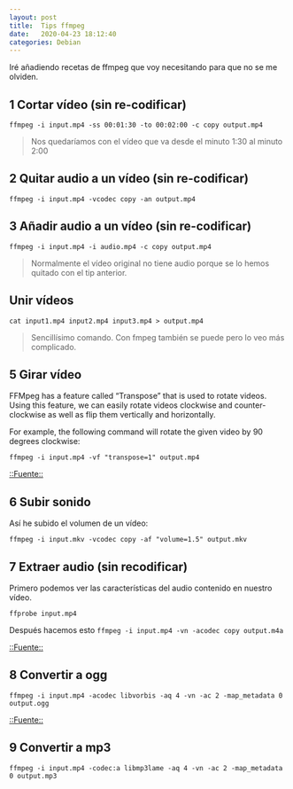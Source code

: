 ```yaml
---
layout: post
title:  Tips ffmpeg
date:   2020-04-23 18:12:40
categories: Debian
---
```

Iré añadiendo recetas de ffmpeg que voy necesitando para que no se me olviden.

## 1 Cortar vídeo (sin re-codificar)
`ffmpeg -i input.mp4 -ss 00:01:30 -to 00:02:00 -c copy output.mp4`
> Nos quedaríamos con el vídeo que va desde el minuto 1:30 al minuto 2:00

## 2 Quitar audio a un vídeo (sin re-codificar)
`ffmpeg -i input.mp4 -vcodec copy -an output.mp4`

## 3 Añadir audio a un vídeo (sin re-codificar)
`ffmpeg -i input.mp4 -i audio.mp4 -c copy output.mp4`
> Normalmente el vídeo original no tiene audio porque se lo hemos quitado con el tip anterior.


## Unir vídeos
`cat input1.mp4 input2.mp4 input3.mp4 > output.mp4`
> Sencillísimo comando. Con fmpeg también se puede pero lo veo más complicado.

## 5 Girar vídeo
FFMpeg has a feature called “Transpose” that is used to rotate videos. Using this feature, we can easily rotate videos clockwise and counter-clockwise as well as flip them vertically and horizontally.

For example, the following command will rotate the given video by 90 degrees clockwise:

`ffmpeg -i input.mp4 -vf "transpose=1" output.mp4`

[::Fuente::](https://www.ostechnix.com/how-to-rotate-videos-using-ffmpeg-from-commandline/)

## 6 Subir sonido
Así he subido el volumen de un vídeo:

`ffmpeg -i input.mkv -vcodec copy -af "volume=1.5" output.mkv`

## 7 Extraer audio (sin recodificar)
Primero podemos ver las características del audio contenido en nuestro vídeo.

`ffprobe input.mp4`

Después hacemos esto `ffmpeg -i input.mp4 -vn -acodec copy output.m4a`

[::Fuente::](https://www.linuxuprising.com/2019/11/ffmpeg-extract-audio-from-video-in.html)

## 8 Convertir a ogg

`ffmpeg -i input.mp4 -acodec libvorbis -aq 4 -vn -ac 2 -map_metadata 0 output.ogg`

[::Fuente::](https://iaroki.github.io/blog/convert-m4a-to-ogg-with-ffmpeg/)

## 9 Convertir a mp3

`ffmpeg -i input.mp4 -codec:a libmp3lame -aq 4 -vn -ac 2 -map_metadata 0 output.mp3`

